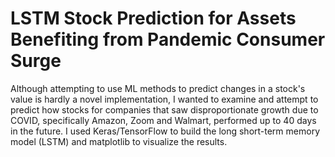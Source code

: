 # LSTM Stock Prediction for Assets Benefiting from Pandemic Consumer Surge

Although attempting to use ML methods to predict changes in a stock's value is hardly a novel implementation, I wanted to examine and attempt to predict how stocks for companies that
saw disproportionate growth due to COVID, specifically Amazon, Zoom and Walmart, performed up to 40 days in the future. I used Keras/TensorFlow to build the long short-term memory model (LSTM)
and matplotlib to visualize the results. 
